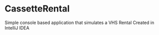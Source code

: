 # CassetteRental
Simple console based application that simulates a VHS Rental
Created in IntelliJ IDEA
